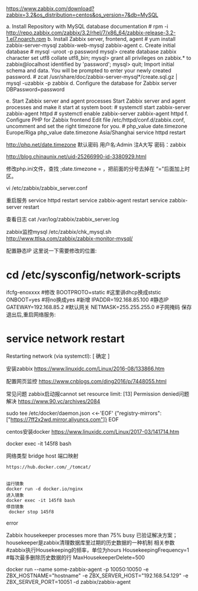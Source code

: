 https://www.zabbix.com/download?zabbix=3.2&os_distribution=centos&os_version=7&db=MySQL

a. Install Repository with MySQL database
documentation
    # rpm -i http://repo.zabbix.com/zabbix/3.2/rhel/7/x86_64/zabbix-release-3.2-1.el7.noarch.rpm
b. Install Zabbix server, frontend, agent
    # yum install zabbix-server-mysql zabbix-web-mysql zabbix-agent
c. Create initial database
    # mysql -uroot -p
    password
    mysql> create database zabbix character set utf8 collate utf8_bin;
    mysql> grant all privileges on zabbix.* to zabbix@localhost identified by 'password';
    mysql> quit;
Import initial schema and data. You will be prompted to enter your newly created password.
    # zcat /usr/share/doc/zabbix-server-mysql*/create.sql.gz | mysql -uzabbix -p zabbix
d. Configure the database for Zabbix server
    DBPassword=password

e. Start Zabbix server and agent processes
Start Zabbix server and agent processes and make it start at system boot:
    # systemctl start zabbix-server zabbix-agent httpd
    # systemctl enable zabbix-server zabbix-agent httpd
f. Configure PHP for Zabbix frontend
Edit file /etc/httpd/conf.d/zabbix.conf, uncomment and set the right timezone for you.
    # php_value date.timezone Europe/Riga
    php_value date.timezone Asia/Shanghai
    service httpd restart

http://php.net/date.timezone
默认密码
用户名:Admin    注A大写
密码：zabbix


http://blog.chinaunix.net/uid-25266990-id-3380929.html

修改php.ini文件，查找 ;date.timezone = ，把前面的分号去掉在 “=”后面加上时区。 


vi /etc/zabbix/zabbix_server.conf 

重启服务
service httpd restart
service zabbix-agent restart
service zabbix-server restart

查看日志
cat /var/log/zabbix/zabbix_server.log 

zabbix监控mysql 
/etc/zabbix/chk_mysql.sh
http://www.ttlsa.com/zabbix/zabbix-monitor-mysql/


配置静态IP
这里说一下需要修改的位置:

# cd /etc/sysconfig/network-scripts
ifcfg-enoxxxx
#修改
BOOTPROTO=static #这里讲dhcp换成ststic
ONBOOT=yes #将no换成yes
#新增
IPADDR=192.168.85.100 #静态IP
GATEWAY=192.168.85.2 #默认网关
NETMASK=255.255.255.0 #子网掩码
保存退出后,重启网络服务:

# service network restart
Restarting network (via systemctl):                        [  确定  ]


安装zabbix
https://www.linuxidc.com/Linux/2016-08/133866.htm

配置网页监控
https://www.cnblogs.com/ding2016/p/7448055.html

常见问题
zabbix启动报cannot set resource limit: [13] Permission denied问题解决
https://www.90.vc/archives/2084

sudo tee /etc/docker/daemon.json <<-'EOF' {"registry-mirrors": ["https://7ff2x2wd.mirror.aliyuncs.com"]} EOF


centos安装docker
https://www.linuxidc.com/Linux/2017-03/141714.htm


docker exec -it 145f8 bash

网络类型
bridge host
端口映射


    https://hub.docker.com/_/tomcat/

    
    运行镜象
    docker run -d docker.io/nginx 
    进入镜象
    docker exec -it 145f8 bash
    停目镜象
     docker stop 145f8

 
error

Zabbix housekeeper processes more than 75% busy
 已验证解决方案； 
housekeeper是zabbix清理数据库里过期的历史数据的一种机制 
相关参数
#zabbix执行Housekeeping的频率，单位为hours
HousekeepingFrequency=1   
#每次最多删除历史数据的行
MaxHousekeeperDelete=500  
 

docker run --name some-zabbix-agent -p 10050:10050 -e ZBX_HOSTNAME="hostname" -e ZBX_SERVER_HOST="192.168.54.129" -e ZBX_SERVER_PORT=10051 -d zabbix/zabbix-agent